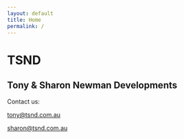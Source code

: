 ```yaml
---
layout: default
title: Home
permalink: /
---
```


<h1>TSND</h1>
<h2>Tony &amp; Sharon Newman Developments</h2>
<p>Contact us:</p>
<p><a href="mailto:tony@tsnd.com.au">tony@tsnd.com.au</a></p>
<p><a href="mailto:sharon@tsnd.com.au">sharon@tsnd.com.au</a></p>
